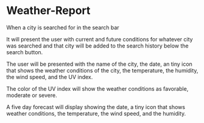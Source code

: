 # Weather-Report

When a city is searched for in the search bar

It will present the user with current and future conditions for whatever city was searched and that city will be added to the search history below the search button.

The user will be presented with the name of the city, the date, an tiny icon that shows the weather conditions of the city, the temperature, the humidity, the wind speed, and the UV index.

The color of the UV index will show the weather conditions as favorable, moderate or severe.

A five day forecast will display showing the date, a tiny icon that shows weather conditions, the temperature, the wind speed, and the humidity.
